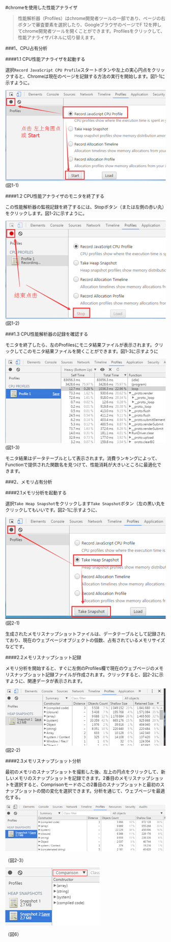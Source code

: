 #chromeを使用した性能アナライザ

>性能解析器（Profiles）はchrome開発者ツールの一部であり、ページの右ボタンで審査要素を選択したり、GoogleブラウザのページでF 12を押してchrome開発者ツールを開くことができます。Profilesをクリックして、性能アナライザパネルに切り替えます。
>



 



###1、CPU占有分析

####1.1 CPU性能アナライザを起動する

選択`Record JavaScript CPU Profile`スタートボタンや左上の実心円点をクリックすると、Chromeは現在のページを記録する方法の実行を開始します。図1-1に示すように。

![图片1-1](img/1-1.png)
(図1-1)



####1.2 CPU性能アナライザのモニタを終了する

この性能解析器の監視記録を終了するには、Stopボタン（または左側の赤い丸）をクリックします。図1-2に示すように。

![图片1-2](img/1-2.png)
(図1-2)



###1.3 CPU性能解析器の記録を確認する

モニタを終了したら、左のProfilesにモニタ結果ファイルが表示されます。クリックしてこのモニタ結果ファイルを開くことができます。図1-3に示すように

![图片1-3](img/1-3.png)
(図1-3)

モニタ結果はデータテーブルとして表示されます。消費ランキングによって、Functionで提供された関数名を見つけて、性能消耗が大きいところに最適化できます。



###2、メモリ占有分析

####2.1メモリ分析を起動する

選択`Take Heap Snapshot`をクリックします`Take Snapshot`ボタン（左の黒い丸をクリックしてもいいです。図2-1に示すように、



![图片2-1](img/2-1.png)
(図2-1)

生成されたメモリスナップショットファイルは、データテーブルとして記録されており、現在のウェブページオブジェクトの個数、占有されているメモリサイズなどです。



####2.2メモリスナップショット記録

メモリ分析を開始すると、すぐに左側のProfiles欄で現在のウェブページのメモリスナップショット記録ファイルが作成されます。クリックすると、図2-2に示すように、関連データが表示されます。

![图片2-2](img/2-2.png)
(図2-2)



####2.3メモリスナップショット分析


最初のメモリのスナップショットを撮影した後、左上の円点をクリックして、新しいメモリのスナップショットを記録できます。2番目のメモリスナップショットを選択すると、Comprisonモードのこの2番目のスナップショットと最初のスナップショットの間の変化を選択できます。分析を通じて、ウェブページを最適化する。



​![图片1.png](img/5.png)

（図2-3）

​![图片1.png](img/6.png)

（図6）